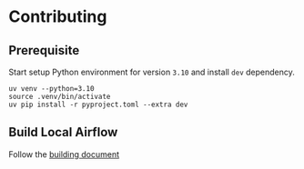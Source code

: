 # Contributing

## Prerequisite

Start setup Python environment for version `3.10` and install `dev` dependency.

```shell
uv venv --python=3.10
source .venv/bin/activate
uv pip install -r pyproject.toml --extra dev
```

## Build Local Airflow

Follow the [building document](./docs/build.md)

